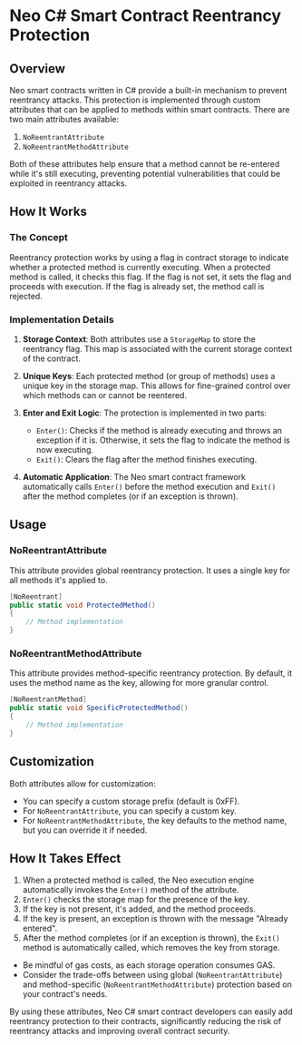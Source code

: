 ﻿# Neo C# Smart Contract Reentrancy Protection

## Overview

Neo smart contracts written in C# provide a built-in mechanism to prevent reentrancy attacks. This protection is implemented through custom attributes that can be applied to methods within smart contracts. There are two main attributes available:

1. `NoReentrantAttribute`
2. `NoReentrantMethodAttribute`

Both of these attributes help ensure that a method cannot be re-entered while it's still executing, preventing potential vulnerabilities that could be exploited in reentrancy attacks.

## How It Works

### The Concept

Reentrancy protection works by using a flag in contract storage to indicate whether a protected method is currently executing. When a protected method is called, it checks this flag. If the flag is not set, it sets the flag and proceeds with execution. If the flag is already set, the method call is rejected.

### Implementation Details

1. **Storage Context**: Both attributes use a `StorageMap` to store the reentrancy flag. This map is associated with the current storage context of the contract.

2. **Unique Keys**: Each protected method (or group of methods) uses a unique key in the storage map. This allows for fine-grained control over which methods can or cannot be reentered.

3. **Enter and Exit Logic**: The protection is implemented in two parts:
    - `Enter()`: Checks if the method is already executing and throws an exception if it is. Otherwise, it sets the flag to indicate the method is now executing.
    - `Exit()`: Clears the flag after the method finishes executing.

4. **Automatic Application**: The Neo smart contract framework automatically calls `Enter()` before the method execution and `Exit()` after the method completes (or if an exception is thrown).

## Usage

### NoReentrantAttribute

This attribute provides global reentrancy protection. It uses a single key for all methods it's applied to.

```csharp
[NoReentrant]
public static void ProtectedMethod()
{
    // Method implementation
}
```

### NoReentrantMethodAttribute

This attribute provides method-specific reentrancy protection. By default, it uses the method name as the key, allowing for more granular control.

```csharp
[NoReentrantMethod]
public static void SpecificProtectedMethod()
{
    // Method implementation
}
```

## Customization

Both attributes allow for customization:

- You can specify a custom storage prefix (default is 0xFF).
- For `NoReentrantAttribute`, you can specify a custom key.
- For `NoReentrantMethodAttribute`, the key defaults to the method name, but you can override it if needed.

## How It Takes Effect

1. When a protected method is called, the Neo execution engine automatically invokes the `Enter()` method of the attribute.
2. `Enter()` checks the storage map for the presence of the key.
3. If the key is not present, it's added, and the method proceeds.
4. If the key is present, an exception is thrown with the message "Already entered".
5. After the method completes (or if an exception is thrown), the `Exit()` method is automatically called, which removes the key from storage.

- Be mindful of gas costs, as each storage operation consumes GAS.
- Consider the trade-offs between using global (`NoReentrantAttribute`) and method-specific (`NoReentrantMethodAttribute`) protection based on your contract's needs.

By using these attributes, Neo C# smart contract developers can easily add reentrancy protection to their contracts, significantly reducing the risk of reentrancy attacks and improving overall contract security.

